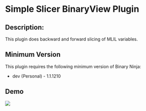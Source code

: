 # Simple Slicer BinaryView Plugin

## Description:

This plugin does backward and forward slicing of MLIL variables.

## Minimum Version

This plugin requires the following minimum version of Binary Ninja:

 * dev (Personal) - 1.1.1210

## Demo

![](https://github.com/sl4v/SimpleSlicer/blob/master/demo.gif)
